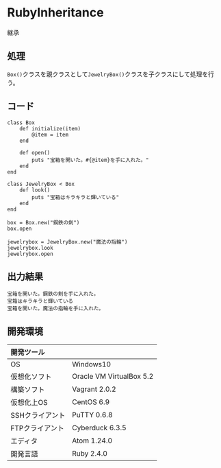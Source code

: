 # RubyInheritance
継承

## 処理
`Box()`クラスを親クラスとして`JewelryBox()`クラスを子クラスにして処理を行う。

## コード
```
class Box
    def initialize(item)
        @item = item
    end

    def open()
        puts "宝箱を開いた。#{@item}を手に入れた。"
    end
end

class JewelryBox < Box
    def look()
        puts "宝箱はキラキラと輝いている"
    end
end

box = Box.new("鋼鉄の剣")
box.open

jewelrybox = JewelryBox.new("魔法の指輪")
jewelrybox.look
jewelrybox.open 
```

## 出力結果  
```
宝箱を開いた。鋼鉄の剣を手に入れた。
宝箱はキラキラと輝いている
宝箱を開いた。魔法の指輪を手に入れた。
```
  
## 開発環境
| 開発ツール |  |
|:-|:-|
| OS | Windows10 |
| 仮想化ソフト | Oracle VM VirtualBox 5.2 |
| 構築ソフト | Vagrant 2.0.2 |
| 仮想化上OS | CentOS 6.9 |
| SSHクライアント | PuTTY 0.6.8 |
| FTPクライアント | Cyberduck 6.3.5 |
| エディタ | Atom 1.24.0 |
| 開発言語 | Ruby 2.4.0 |
